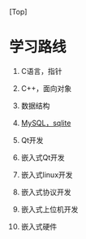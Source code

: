 [Top]

# 学习路线

1. C语言，指针

2. C++，面向对象
3. 数据结构
4. [MySQL，sqlite]("D:\markdown\mysql.md")
5. Qt开发
6. 嵌入式Qt开发
7. 嵌入式linux开发
8. 嵌入式协议开发
9. 嵌入式上位机开发
10. 嵌入式硬件